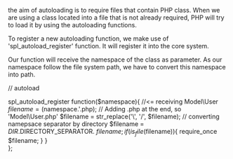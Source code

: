 the aim of autoloading is to require files that contain PHP class.
When we are using a class located into a file that is not already required, PHP will try to load it by using the autoloading functions.

To register a new autoloading function, we make use of 'spl_autoload_register' function.
It will register it into the core system.

Our function will receive the namespace of the class as parameter.
As our namespace follow the file system path, we have to convert this namespace into path.

// autoload

spl_autoload_register
	function($namespace){						//<= receiving Model\User
		$filename = ($namespace.'.php);		// Adding .php at the end, so 'Model\User.php'
		$filename = str_replace('\\', '/', $filename); // converting namepsace separator by directory
		$filename = _DIR_.DIRECTORY_SEPARATOR. $filename;
		if(is_file($filename)){
		require_once $filename;
		}
	}		
};